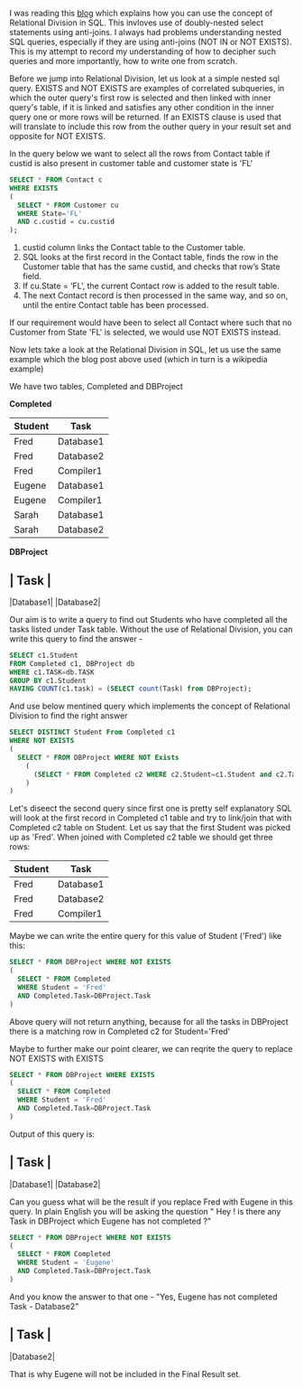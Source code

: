 I was reading this [blog](https://blog.jooq.org/2012/03/30/advanced-sql-relational-division-in-jooq/) which explains how you can use the concept of Relational Division in SQL.
This invloves use of doubly-nested select statements using anti-joins.
I always had problems understanding nested SQL queries, especially if they are using anti-joins (NOT IN or NOT EXISTS).
This is my attempt to record my understanding of how to decipher such queries and more importantly, how to write one from scratch.

Before we jump into Relational Division, let us look at a simple nested sql query.
EXISTS and NOT EXISTS are examples of correlated subqueries, in which the outer query's first row is selected and then linked with inner query's table, if it is linked and satisfies any other condition in the inner query one or more rows will be returned.
If an EXISTS clause is used that will translate to include this row from the outher query in your result set and opposite for NOT EXISTS.

In the query below we want to select all the rows from Contact table if custid is also present in customer table and customer state is 'FL'

```sql
SELECT * FROM Contact c
WHERE EXISTS 
(
  SELECT * FROM Customer cu
  WHERE State='FL'
  AND c.custid = cu.custid
);
```
1. custid column links the Contact table to the Customer table.
2. SQL looks at the first record in the Contact table, finds the row in the Customer table that has the same custid, and checks that row’s State field.
3. If cu.State = ‘FL’, the current Contact row is added to the result table.
4. The next Contact record is then processed in the same way, and so on, until the entire Contact table has been processed.

If our requirement would have been to select all Contact where such that no Customer from State 'FL' is selected, we would use NOT EXISTS instead.

Now lets take a look at the Relational Division in SQL, let us use the same example which the blog post above used (which in turn is a wikipedia example)

We have two tables, Completed and DBProject

**Completed**

|Student|Task|
--- | --- |
Fred|Database1
Fred|Database2
Fred|Compiler1
Eugene|Database1
Eugene|Compiler1
Sarah|Database1
Sarah|Database2

**DBProject**

| Task |
---
|Database1|
|Database2|

Our aim is to write a query to find out Students who have completed all the tasks listed under Task table.
Without the use of Relational Division, you can write this query to find the answer - 

```sql
SELECT c1.Student
FROM Completed c1, DBProject db
WHERE c1.TASK=db.TASK
GROUP BY c1.Student
HAVING COUNT(c1.task) = (SELECT count(Task) from DBProject);
```

And use below mentined query which implements the concept of Relational Division to find the right answer
```sql
SELECT DISTINCT Student From Completed c1
WHERE NOT EXISTS
(
  SELECT * FROM DBProject WHERE NOT Exists
    (
      (SELECT * FROM Completed c2 WHERE c2.Student=c1.Student and c2.Task=DBProject.Task)
    )
)
```

Let's diseect the second query since first one is pretty self explanatory
SQL will look at the first record in Completed c1 table and try to link/join that with Completed c2 table on Student. Let us say that the first Student was picked up as 'Fred'. When joined with Completed c2 table we should get three rows:

|Student|Task|
--- | --- |
Fred|Database1
Fred|Database2
Fred|Compiler1

Maybe we can write the entire query for this value of Student ('Fred') like this:
```sql
SELECT * FROM DBProject WHERE NOT EXISTS
(
  SELECT * FROM Completed
  WHERE Student = 'Fred'
  AND Completed.Task=DBProject.Task
)
```
Above query will not return anything, because for all the tasks in DBProject there is a matching row in Completed c2 for Student='Fred'

Maybe to further make our point clearer, we can reqrite the query to replace NOT EXISTS with EXISTS
```sql
SELECT * FROM DBProject WHERE EXISTS
(
  SELECT * FROM Completed
  WHERE Student = 'Fred'
  AND Completed.Task=DBProject.Task
)
```
Output of this query is:

| Task |
---
|Database1|
|Database2|

Can you guess what will be the result if you replace Fred with Eugene in this query. In plain English you will be asking the question " Hey ! is there any Task in DBProject which Eugene has not completed ?"
```sql
SELECT * FROM DBProject WHERE NOT EXISTS
(
  SELECT * FROM Completed
  WHERE Student = 'Eugene'
  AND Completed.Task=DBProject.Task
)
```
And you know the answer to that one - "Yes, Eugene has not completed Task - Database2"

| Task |
---
|Database2|

That is why Eugene will not be included in the Final Result set.
